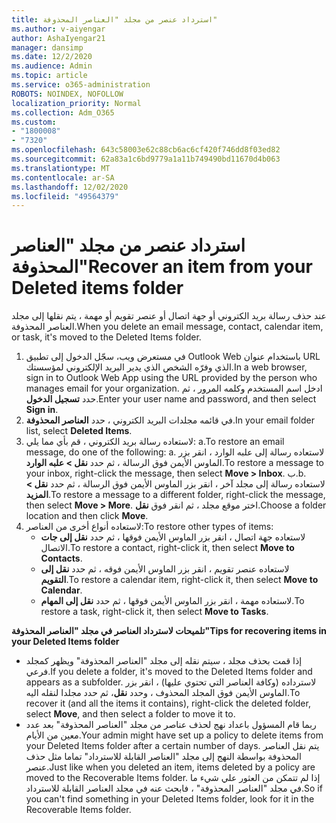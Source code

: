 ```yaml
---
title: استرداد عنصر من مجلد "العناصر المحذوفة"
ms.author: v-aiyengar
author: AshaIyengar21
manager: dansimp
ms.date: 12/2/2020
ms.audience: Admin
ms.topic: article
ms.service: o365-administration
ROBOTS: NOINDEX, NOFOLLOW
localization_priority: Normal
ms.collection: Adm_O365
ms.custom:
- "1800008"
- "7320"
ms.openlocfilehash: 643c58003e62c88cb6ac6cf420f746dd8f03ed82
ms.sourcegitcommit: 62a83a1c6bd9779a1a11b749490bd11670d4b063
ms.translationtype: MT
ms.contentlocale: ar-SA
ms.lasthandoff: 12/02/2020
ms.locfileid: "49564379"
---
```

# <a name="recover-an-item-from-your-deleted-items-folder"></a><span data-ttu-id="7b8f3-102">استرداد عنصر من مجلد "العناصر المحذوفة"</span><span class="sxs-lookup"><span data-stu-id="7b8f3-102">Recover an item from your Deleted items folder</span></span>

<span data-ttu-id="7b8f3-103">عند حذف رسالة بريد الكتروني أو جهة اتصال أو عنصر تقويم أو مهمة ، يتم نقلها إلى مجلد العناصر المحذوفة.</span><span class="sxs-lookup"><span data-stu-id="7b8f3-103">When you delete an email message, contact, calendar item, or task, it's moved to the Deleted Items folder.</span></span>

1. <span data-ttu-id="7b8f3-104">في مستعرض ويب، سجّل الدخول إلى تطبيق Outlook Web باستخدام عنوان URL الذي وفرّه الشخص الذي يدير البريد الإلكتروني لمؤسستك.</span><span class="sxs-lookup"><span data-stu-id="7b8f3-104">In a web browser, sign in to Outlook Web App using the URL provided by the person who manages email for your organization.</span></span> <span data-ttu-id="7b8f3-105">ادخل اسم المستخدم وكلمه المرور ، ثم حدد **تسجيل الدخول**.</span><span class="sxs-lookup"><span data-stu-id="7b8f3-105">Enter your user name and password, and then select **Sign in**.</span></span>
1. <span data-ttu-id="7b8f3-106">في قائمه مجلدات البريد الكتروني ، حدد **العناصر المحذوفة**.</span><span class="sxs-lookup"><span data-stu-id="7b8f3-106">In your email folder list, select **Deleted Items**.</span></span>
1. <span data-ttu-id="7b8f3-107">لاستعاده رسالة بريد الكتروني ، قم بأي مما يلي: a.</span><span class="sxs-lookup"><span data-stu-id="7b8f3-107">To restore an email message, do one of the following: a.</span></span> <span data-ttu-id="7b8f3-108">لاستعاده رسالة إلى علبه الوارد ، انقر بزر الماوس الأيمن فوق الرسالة ، ثم حدد **نقل > علبه الوارد**.</span><span class="sxs-lookup"><span data-stu-id="7b8f3-108">To restore a message to your inbox, right-click the message, then select **Move > Inbox**.</span></span>
    <span data-ttu-id="7b8f3-109">ب.</span><span class="sxs-lookup"><span data-stu-id="7b8f3-109">b.</span></span> <span data-ttu-id="7b8f3-110">لاستعاده رسالة إلى مجلد آخر ، انقر بزر الماوس الأيمن فوق الرسالة ، ثم حدد **نقل > المزيد**.</span><span class="sxs-lookup"><span data-stu-id="7b8f3-110">To restore a message to a different folder, right-click the message, then select **Move > More**.</span></span> <span data-ttu-id="7b8f3-111">اختر موقع مجلد ، ثم انقر فوق **نقل**.</span><span class="sxs-lookup"><span data-stu-id="7b8f3-111">Choose a folder location and then click **Move**.</span></span>
4. <span data-ttu-id="7b8f3-112">لاستعاده أنواع أخرى من العناصر:</span><span class="sxs-lookup"><span data-stu-id="7b8f3-112">To restore other types of items:</span></span>
    - <span data-ttu-id="7b8f3-113">لاستعاده جهة اتصال ، انقر بزر الماوس الأيمن فوقها ، ثم حدد **نقل إلى جات** الاتصال.</span><span class="sxs-lookup"><span data-stu-id="7b8f3-113">To restore a contact, right-click it, then select **Move to Contacts**.</span></span>
    - <span data-ttu-id="7b8f3-114">لاستعاده عنصر تقويم ، انقر بزر الماوس الأيمن فوقه ، ثم حدد **نقل إلى التقويم**.</span><span class="sxs-lookup"><span data-stu-id="7b8f3-114">To restore a calendar item, right-click it, then select **Move to Calendar**.</span></span>
    - <span data-ttu-id="7b8f3-115">لاستعاده مهمة ، انقر بزر الماوس الأيمن فوقها ، ثم حدد **نقل إلى المهام**.</span><span class="sxs-lookup"><span data-stu-id="7b8f3-115">To restore a task, right-click it, then select **Move to Tasks**.</span></span>

<span data-ttu-id="7b8f3-116">**تلميحات لاسترداد العناصر في مجلد "العناصر المحذوفة"**</span><span class="sxs-lookup"><span data-stu-id="7b8f3-116">**Tips for recovering items in your Deleted Items folder**</span></span>

- <span data-ttu-id="7b8f3-117">إذا قمت بحذف مجلد ، سيتم نقله إلى مجلد "العناصر المحذوفة" ويظهر كمجلد فرعي.</span><span class="sxs-lookup"><span data-stu-id="7b8f3-117">If you delete a folder, it's moved to the Deleted Items folder and appears as a subfolder.</span></span> <span data-ttu-id="7b8f3-118">لاسترداده (وكافة العناصر التي تحتوي عليها) ، انقر بزر الماوس الأيمن فوق المجلد المحذوف ، وحدد **نقل**، ثم حدد مجلدا لنقله اليه.</span><span class="sxs-lookup"><span data-stu-id="7b8f3-118">To recover it (and all the items it contains), right-click the deleted folder, select **Move**, and then select a folder to move it to.</span></span>
- <span data-ttu-id="7b8f3-119">ربما قام المسؤول باعداد نهج لحذف عناصر من مجلد "العناصر المحذوفة" بعد عدد معين من الأيام.</span><span class="sxs-lookup"><span data-stu-id="7b8f3-119">Your admin might have set up a policy to delete items from your Deleted Items folder after a certain number of days.</span></span> <span data-ttu-id="7b8f3-120">يتم نقل العناصر المحذوفة بواسطة النهج إلى مجلد "العناصر القابلة للاسترداد" تماما مثل حذف عنصر.</span><span class="sxs-lookup"><span data-stu-id="7b8f3-120">Just like when you deleted an item, items deleted by a policy are moved to the Recoverable Items folder.</span></span> <span data-ttu-id="7b8f3-121">إذا لم تتمكن من العثور علي شيء ما في مجلد "العناصر المحذوفة" ، فابحث عنه في مجلد العناصر القابلة للاسترداد.</span><span class="sxs-lookup"><span data-stu-id="7b8f3-121">So if you can't find something in your Deleted Items folder, look for it in the Recoverable Items folder.</span></span>
